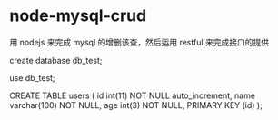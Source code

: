 # node-mysql-crud
用 nodejs 来完成 mysql 的增删该查，然后运用 restful 来完成接口的提供

create database db_test;

use db_test;

CREATE TABLE users (
id int(11) NOT NULL auto_increment,
name varchar(100) NOT NULL,
age int(3) NOT NULL,
PRIMARY KEY (id)
);
